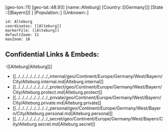 ﻿---
location: [48.93,11]
mapzoom: [7,12] 
mapmarker: city 
type: City
tags:
- geo/City


SpocWebEntityId: 28768
isDeleted: false
confidential: public

---
[geo-lon::11]
[geo-lat::48.93]
[name::Alteburg]
[Country::[[Germany]]]
[State ::[[Bayern]]] ]
[Population::]
[Unknown::]


```leaflet
id: Alteburg
coordinates: [[Alteburg]]
markerFile: [[Alteburg]]
defaultZoom: 11 
maxZoom: 18
```


## Confidential Links & Embeds: 
-[[Alteburg|Alteburg]]] 
- [[../../../../../../../../_internal/geo/Continent/Europe/Germany/West/Bayern/City/Alteburg.internal.md|Alteburg.internal]] 
- [[../../../../../../../../_protect/geo/Continent/Europe/Germany/West/Bayern/City/Alteburg.protect.md|Alteburg.protect]] 
- [[../../../../../../../../_private/geo/Continent/Europe/Germany/West/Bayern/City/Alteburg.private.md|Alteburg.private]] 
- [[../../../../../../../../_personal/geo/Continent/Europe/Germany/West/Bayern/City/Alteburg.personal.md|Alteburg.personal]] 
- [[../../../../../../../../_secret/geo/Continent/Europe/Germany/West/Bayern/City/Alteburg.secret.md|Alteburg.secret]] 
